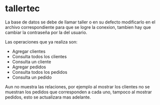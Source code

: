 # tallertec

La base de datos se debe de llamar taller o en su defecto modificarlo en el archivo correspondiente para que
se logre la conexion, tambien hay que cambiar la contraseña por la del usuario.

Las operaciones que ya realiza son:
  - Agregar clientes
  - Consulta todos los clientes
  - Consulta un cliente
  - Agregar pedidos
  - Consulta todos los pedidos
  - Consulta un pedido 
  
Aun no muestra las relaciones, por ejemplo al mostrar los clientes no se muestran los pedidos que corresponden
a cada uno, tampoco al mostrar pedidos, esto se actualizara mas adelante.

